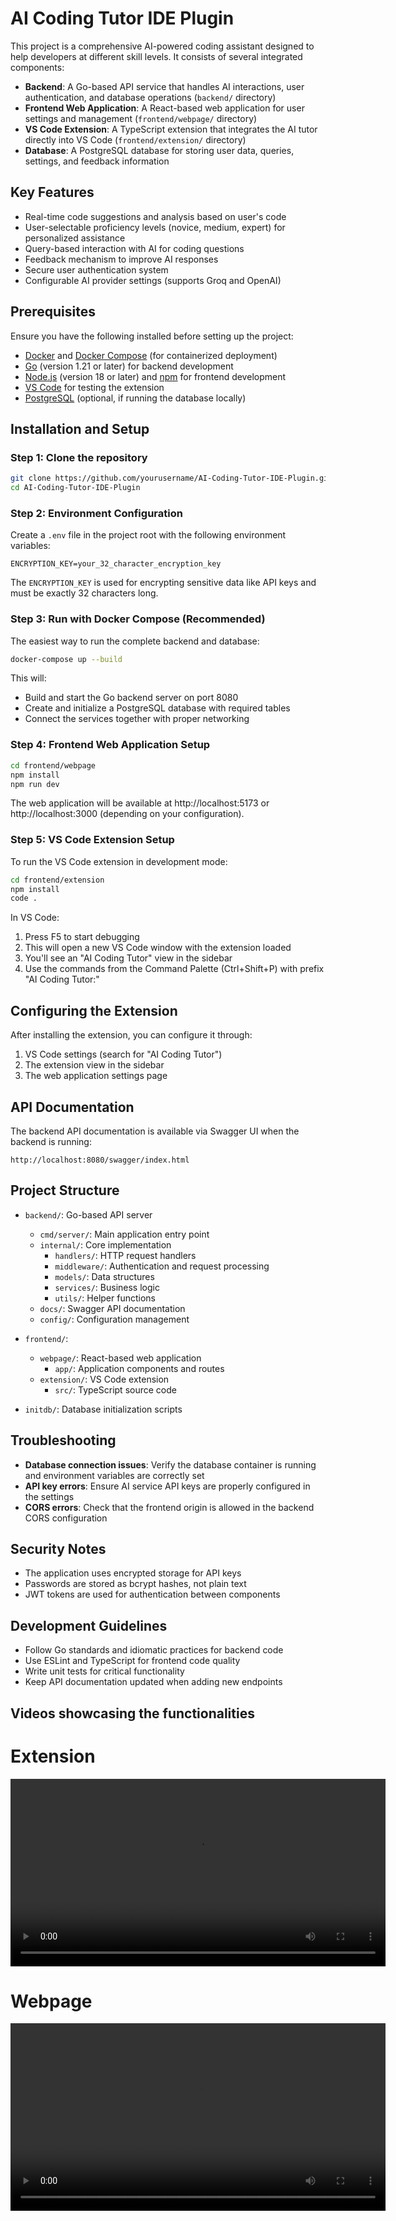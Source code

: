 # AI Coding Tutor IDE Plugin

This project is a comprehensive AI-powered coding assistant designed to help developers at different skill levels. It consists of several integrated components:

- **Backend**: A Go-based API service that handles AI interactions, user authentication, and database operations (`backend/` directory)
- **Frontend Web Application**: A React-based web application for user settings and management (`frontend/webpage/` directory)
- **VS Code Extension**: A TypeScript extension that integrates the AI tutor directly into VS Code (`frontend/extension/` directory)
- **Database**: A PostgreSQL database for storing user data, queries, settings, and feedback information

## Key Features

- Real-time code suggestions and analysis based on user's code
- User-selectable proficiency levels (novice, medium, expert) for personalized assistance
- Query-based interaction with AI for coding questions
- Feedback mechanism to improve AI responses
- Secure user authentication system
- Configurable AI provider settings (supports Groq and OpenAI)

## Prerequisites

Ensure you have the following installed before setting up the project:

- [Docker](https://docs.docker.com/get-docker/) and [Docker Compose](https://docs.docker.com/compose/install/) (for containerized deployment)
- [Go](https://go.dev/doc/install) (version 1.21 or later) for backend development
- [Node.js](https://nodejs.org/) (version 18 or later) and [npm](https://www.npmjs.com/get-npm) for frontend development
- [VS Code](https://code.visualstudio.com/) for testing the extension
- [PostgreSQL](https://www.postgresql.org/download/) (optional, if running the database locally)

## Installation and Setup

### Step 1: Clone the repository

```bash
git clone https://github.com/yourusername/AI-Coding-Tutor-IDE-Plugin.git
cd AI-Coding-Tutor-IDE-Plugin
```

### Step 2: Environment Configuration

Create a `.env` file in the project root with the following environment variables:

```env
ENCRYPTION_KEY=your_32_character_encryption_key
```

The `ENCRYPTION_KEY` is used for encrypting sensitive data like API keys and must be exactly 32 characters long.

### Step 3: Run with Docker Compose (Recommended)

The easiest way to run the complete backend and database:

```bash
docker-compose up --build
```

This will:
- Build and start the Go backend server on port 8080
- Create and initialize a PostgreSQL database with required tables
- Connect the services together with proper networking

### Step 4: Frontend Web Application Setup

```bash
cd frontend/webpage
npm install
npm run dev
```

The web application will be available at http://localhost:5173 or http://localhost:3000 (depending on your configuration).

### Step 5: VS Code Extension Setup

To run the VS Code extension in development mode:

```bash
cd frontend/extension
npm install
code .
```

In VS Code:
1. Press F5 to start debugging
2. This will open a new VS Code window with the extension loaded
3. You'll see an "AI Coding Tutor" view in the sidebar
4. Use the commands from the Command Palette (Ctrl+Shift+P) with prefix "AI Coding Tutor:"

## Configuring the Extension

After installing the extension, you can configure it through:

1. VS Code settings (search for "AI Coding Tutor")
2. The extension view in the sidebar
3. The web application settings page

## API Documentation

The backend API documentation is available via Swagger UI when the backend is running:

```
http://localhost:8080/swagger/index.html
```

## Project Structure

- `backend/`: Go-based API server
  - `cmd/server/`: Main application entry point
  - `internal/`: Core implementation
    - `handlers/`: HTTP request handlers
    - `middleware/`: Authentication and request processing
    - `models/`: Data structures
    - `services/`: Business logic
    - `utils/`: Helper functions
  - `docs/`: Swagger API documentation
  - `config/`: Configuration management

- `frontend/`:
  - `webpage/`: React-based web application
    - `app/`: Application components and routes
  - `extension/`: VS Code extension
    - `src/`: TypeScript source code

- `initdb/`: Database initialization scripts

## Troubleshooting

- **Database connection issues**: Verify the database container is running and environment variables are correctly set
- **API key errors**: Ensure AI service API keys are properly configured in the settings
- **CORS errors**: Check that the frontend origin is allowed in the backend CORS configuration

## Security Notes

- The application uses encrypted storage for API keys
- Passwords are stored as bcrypt hashes, not plain text
- JWT tokens are used for authentication between components

## Development Guidelines

- Follow Go standards and idiomatic practices for backend code
- Use ESLint and TypeScript for frontend code quality
- Write unit tests for critical functionality
- Keep API documentation updated when adding new endpoints

## Videos showcasing the functionalities

# Extension
<video src="https://github.com/user-attachments/assets/a4e2b054-ea2a-42e1-b499-69fe393f0a3e" controls width="600"></video>

# Webpage
<video src="[https://user-images.githubusercontent.com/12345678/abcdefg.mp4](https://github.com/user-attachments/assets/3ef884e7-cb58-49d4-be8d-82b50f8438bd)" controls width="600"></video>

